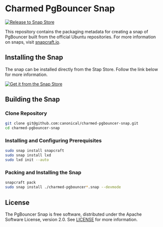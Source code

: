 # Charmed PgBouncer Snap
[![Release to Snap Store](https://github.com/canonical/charmed-pgbouncer-snap/actions/workflows/release.yaml/badge.svg)](https://github.com/canonical/charmed-pgbouncer-snap/actions/workflows/release.yaml)

This repository contains the packaging metadata for creating a snap of PgBouncer built from the official Ubuntu repositories.  For more information on snaps, visit [snapcraft.io](https://snapcraft.io/). 

## Installing the Snap
The snap can be installed directly from the Stap Store.  Follow the link below for more information.
<br>

[![Get it from the Snap Store](https://snapcraft.io/static/images/badges/en/snap-store-black.svg)](https://snapcraft.io/charmed-pgbouncer)

## Building the Snap
### Clone Repository
```bash
git clone git@github.com:canonical/charmed-pgbouncer-snap.git
cd charmed-pgbouncer-snap
```
### Installing and Configuring Prerequisites
```bash
sudo snap install snapcraft
sudo snap install lxd
sudo lxd init --auto
```
### Packing and Installing the Snap
```bash
snapcraft pack
sudo snap install ./charmed-pgbouncer*.snap --devmode
```

## License
The PgBouncer Snap is free software, distributed under the Apache
Software License, version 2.0. See
[LICENSE](https://github.com/canonical/charmed-pgbouncer-snap/blob/1/edge/LICENSE)
for more information.
